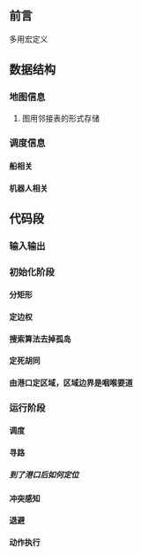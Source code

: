 ## 前言
多用宏定义
## 数据结构
### 地图信息
1. 图用邻接表的形式存储
### 调度信息
#### 船相关
#### 机器人相关

## 代码段
### 输入输出

### 初始化阶段
#### 分矩形
#### 定边权
#### 搜索算法去掉孤岛
#### 定死胡同
#### 由港口定区域，区域边界是咽喉要道
### 运行阶段
#### 调度
#### 寻路
##### 到了港口后如何定位
#### 冲突感知
#### 退避
#### 动作执行
